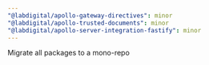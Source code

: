 ```yaml
---
"@labdigital/apollo-gateway-directives": minor
"@labdigital/apollo-trusted-documents": minor
"@labdigital/apollo-server-integration-fastify": minor
---
```


Migrate all packages to a mono-repo
